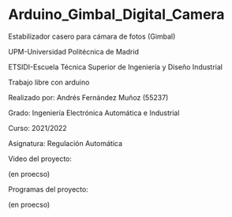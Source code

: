 # Arduino_Gimbal_Digital_Camera


Estabilizador casero para cámara de fotos (Gimbal)


UPM-Universidad Politécnica de Madrid

ETSIDI-Escuela Técnica Superior de Ingeniería y Diseño Industrial


Trabajo libre con arduino 

Realizado por: Andrés Fernández Muñoz (55237)

Grado: Ingeniería Electrónica Automática e Industrial

Curso: 2021/2022

Asignatura: Regulación Automática





Video del proyecto:

(en proecso)


Programas del proyecto:

(en proecso)
